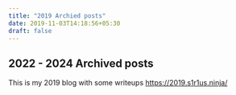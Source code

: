 ```yaml
---
title: "2019 Archied posts"
date: 2019-11-03T14:18:56+05:30
draft: false
---
```


## 2022 - 2024 Archived posts

This is my 2019 blog with some writeups https://2019.s1r1us.ninja/